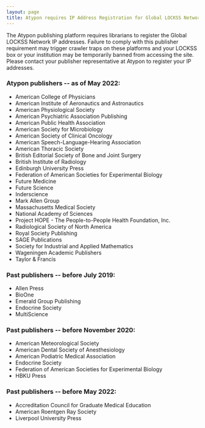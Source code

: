 ```yaml
---
layout: page
title: Atypon requires IP Address Registration for Global LOCKSS Network
---
```


The Atypon publishing platform requires librarians to register the Global LOCKSS Network IP addresses. Failure to comply with this publisher requirement may trigger crawler traps on these platforms and your LOCKSS box or your institution may be temporarily banned from accessing the site. Please contact your publisher representative at Atypon to register your IP addresses.

### Atypon publishers -- as of May 2022:

<!--tdbout -R -t publisher -Q 'plugin ~ "typon"' tdb/prod/*.tdb | sort -u #add TnF + Edinburgh)-->

* American College of Physicians
* American Institute of Aeronautics and Astronautics
* American Physiological Society
* American Psychiatric Association Publishing
* American Public Health Association
* American Society for Microbiology
* American Society of Clinical Oncology
* American Speech-Language-Hearing Association
* American Thoracic Society
* British Editorial Society of Bone and Joint Surgery
* British Institute of Radiology
* Edinburgh University Press
* Federation of American Societies for Experimental Biology
* Future Medicine
* Future Science
* Inderscience
* Mark Allen Group
* Massachusetts Medical Society
* National Academy of Sciences
* Project HOPE - The People-to-People Health Foundation, Inc.
* Radiological Society of North America
* Royal Society Publishing
* SAGE Publications
* Society for Industrial and Applied Mathematics
* Wageningen Academic Publishers
* Taylor & Francis


### Past publishers -- before July 2019:

<!--tdbout -D -t plugin -Q 'plugin ~ "typon"' tdb/prod/*.tdb | sort -u-->

* Allen Press
* BioOne
* Emerald Group Publishing
* Endocrine Society
* MultiScience

### Past publishers -- before November 2020:

* American Meteorological Society
* American Dental Society of Anesthesiology
* American Podiatric Medical Association
* Endocrine Society
* Federation of American Societies for Experimental Biology
* HBKU Press

### Past publishers -- before May 2022:

* Accreditation Council for Graduate Medical Education
* American Roentgen Ray Society
* Liverpool University Press

